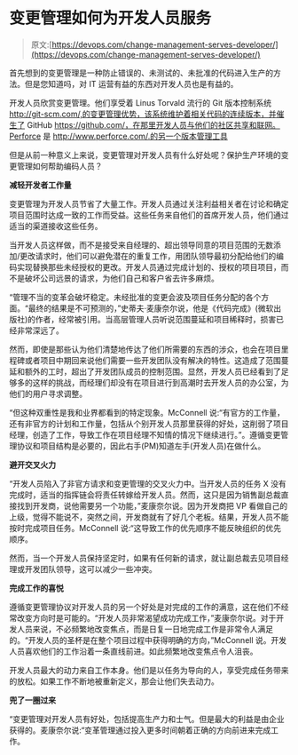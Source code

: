# 变更管理如何为开发人员服务

> 原文:[https://devops.com/change-management-serves-developer/](https://devops.com/change-management-serves-developer/)

首先想到的变更管理是一种防止错误的、未测试的、未批准的代码进入生产的方法。但是您知道吗，对 IT 运营有益的东西对开发人员也是有益的。

开发人员欣赏变更管理。他们享受着 Linus Torvald 流行的 Git 版本控制系统 http://git-scm.com/,的变更管理优势，该系统维护着相关代码的连续版本，并催生了 GitHub https://github.com/，在那里开发人员与他们的社区共享和联网。Perforce 是 http://www.perforce.com/.的另一个版本管理工具

但是从前一种意义上来说，变更管理对开发人员有什么好处呢？保护生产环境的变更管理如何帮助编码人员？

**减轻开发者工作量**

变更管理为开发人员节省了大量工作。开发人员通过关注利益相关者在讨论和确定项目范围时达成一致的工作而受益。这些任务来自他们的首席开发人员，他们通过适当的渠道接收这些任务。

当开发人员这样做，而不是接受来自经理的、超出领导同意的项目范围的无数添加/更改请求时，他们可以避免潜在的重复工作，用团队领导最初分配给他们的编码实现替换那些未经授权的更改。开发人员通过完成计划的、授权的项目项目，而不是破坏公司远景的请求，为他们自己和客户省去许多麻烦。

“管理不当的变革会破坏稳定。未经批准的变更会波及项目任务分配的各个方面。“最终的结果是不可预测的，”史蒂夫·麦康奈尔说，他是《代码完成》(微软出版社)的作者，经常被引用。当高层管理人员听说范围蔓延和项目稀释时，损害已经非常深远了。

然而，即使是那些认为他们清楚地传达了他们所需要的东西的涉众，也会在项目里程碑或者项目中期回来说他们需要一些开发团队没有解决的特性。这造成了范围蔓延和额外的工时，超出了开发团队成员的控制范围。显然，开发人员已经看到了足够多的这样的挑战，而经理们却没有在项目进行到高潮时去开发人员的办公室，为他们的用户寻求调整。

“但这种双重性是我和业界都看到的特定现象。McConnell 说:“有官方的工作量，还有非官方的计划和工作量，包括从个别开发人员那里获得的好处，这削弱了项目经理，创造了工作，导致工作在项目经理不知情的情况下继续进行。”。遵循变更管理协议和项目结构是必要的，因此右手(PM)知道左手(开发人员)在做什么。

**避开交叉火力**

“开发人员陷入了非官方请求和变更管理的交叉火力中。当开发人员的任务 X 没有完成时，适当的指挥链会将责任转嫁给开发人员。然而，这只是因为销售副总裁直接找到开发商，说他需要另一个功能，”麦康奈尔说。因为开发商把 VP 看做自己的上级，觉得不能说不，突然之间，开发商就有了好几个老板。结果，开发人员不能按时完成项目任务。McConnell 说:“这导致工作的优先顺序不能反映组织的优先顺序。

然而，当一个开发人员保持坚定时，如果有任何新的请求，就让副总裁去见项目经理或开发团队领导，这可以减少一些冲突。

**完成工作的喜悦**

遵循变更管理协议对开发人员的另一个好处是对完成的工作的满意，这在他们不经常改变方向时是可能的。“开发人员非常渴望成功完成工作，”麦康奈尔说。对于开发人员来说，不必频繁地改变焦点，而是日复一日地完成工作是非常令人满足的。“开发人员的圣杯是在整个项目过程中获得明确的方向，”McConnell 说。开发人员喜欢他们的工作沿着一条直线前进。如此频繁地改变焦点令人沮丧。

开发人员最大的动力来自工作本身。他们是以任务为导向的人，享受完成任务带来的放松。如果工作不断地被重新定义，那会让他们失去动力。

**兜了一圈过来**

“变更管理对开发人员有好处，包括提高生产力和士气。但是最大的利益是由企业获得的。麦康奈尔说:“变革管理通过投入更多时间朝着正确的方向前进来完成工作。